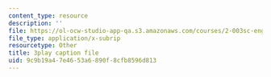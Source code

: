 ```yaml
---
content_type: resource
description: ''
file: https://ol-ocw-studio-app-qa.s3.amazonaws.com/courses/2-003sc-engineering-dynamics-fall-2011/9c9b19a47e4653a6890f8cfb8596d813_YZ9y4zcfCPs.vtt
file_type: application/x-subrip
resourcetype: Other
title: 3play caption file
uid: 9c9b19a4-7e46-53a6-890f-8cfb8596d813
---
```

